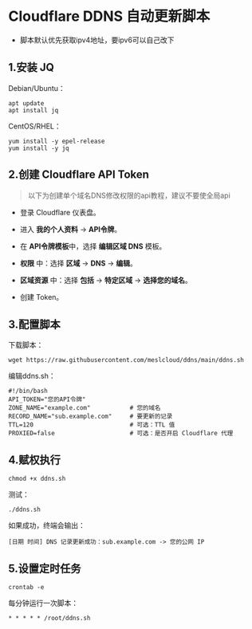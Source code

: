 # Cloudflare DDNS 自动更新脚本
- 脚本默认优先获取ipv4地址，要ipv6可以自己改下
## 1.安装 JQ
Debian/Ubuntu：
```shell
apt update
apt install jq
```
CentOS/RHEL：
```shell
yum install -y epel-release
yum install -y jq
```

## 2.创建 Cloudflare API Token
> 以下为创建单个域名DNS修改权限的api教程，建议不要使全局api
- 登录 Cloudflare 仪表盘。
- 进入 **我的个人资料** -> **API令牌**。
- 在 **API令牌模板**中，选择 **编辑区域 DNS** 模板。
- **权限** 中：选择 **区域** -> **DNS** -> **编辑**。
- **区域资源** 中：选择 **包括** -> **特定区域** -> **选择您的域名**。

- 创建 Token。

## 3.配置脚本
下载脚本：
```shell
wget https://raw.githubusercontent.com/meslcloud/ddns/main/ddns.sh
```
编辑ddns.sh：
```shell
#!/bin/bash
API_TOKEN="您的API令牌"
ZONE_NAME="example.com"           # 您的域名
RECORD_NAME="sub.example.com"     # 要更新的记录
TTL=120                           # 可选：TTL 值
PROXIED=false                     # 可选：是否开启 Cloudflare 代理
```

## 4.赋权执行
```shell
chmod +x ddns.sh
```
测试：
```shell
./ddns.sh
```
如果成功，终端会输出：
```shell
[日期 时间] DNS 记录更新成功：sub.example.com -> 您的公网 IP
```

## 5.设置定时任务
```shell
crontab -e
```
每分钟运行一次脚本：
```shell
* * * * * /root/ddns.sh
```
